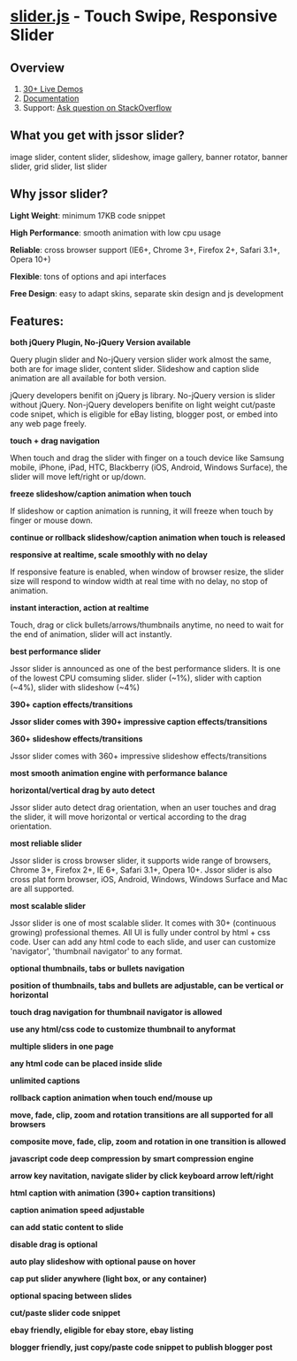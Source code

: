 [slider.js](http://www.jssor.com/) - Touch Swipe, Responsive Slider
==================================================

Overview
--------------------------------------

1. [30+ Live Demos](http://www.jssor.com)
2. [Documentation](http://www.jssor.com/developement/index.html)
3. Support: [Ask question on StackOverflow](http://stackoverflow.com/questions/tagged/jssor)

What you get with jssor slider?
--------------------------------------
image slider, content slider, slideshow, image gallery, banner rotator, banner slider, grid slider, list slider

Why jssor slider?
--------------------------------------
**Light Weight**: minimum 17KB code snippet

**High Performance**: smooth animation with low cpu usage

**Reliable**: cross browser support (IE6+, Chrome 3+, Firefox 2+, Safari 3.1+, Opera 10+)

**Flexible**: tons of options and api interfaces

**Free Design**: easy to adapt skins, separate skin design and js development

Features:
--------------------------------------
**both jQuery Plugin, No-jQuery Version available**

Query plugin slider and No-jQuery version slider work almost the same, both are for image slider, content slider. Slideshow and caption slide animation are all available for both version.

jQuery developers benifit on jQuery js library. No-jQuery version is slider without jQuery. Non-jQuery developers benifite on light weight cut/paste code snipet, which is eligible for eBay listing, blogger post, or embed into any web page freely.

**touch + drag navigation**

When touch and drag the slider with finger on a touch device like Samsung mobile, iPhone, iPad, HTC, Blackberry (iOS, Android, Windows Surface), the slider will move left/right or up/down.

**freeze slideshow/caption animation when touch**

If slideshow or caption animation is running, it will freeze when touch by finger or mouse down.

**continue or rollback slideshow/caption animation when touch is released**

**responsive at realtime, scale smoothly with no delay**

If responsive feature is enabled, when window of browser resize, the slider size will respond to window width at real time with no delay, no stop of animation.

**instant interaction, action at realtime**

Touch, drag or click bullets/arrows/thumbnails anytime, no need to wait for the end of animation, slider will act instantly.

**best performance slider**

Jssor slider is announced as one of the best performance sliders. It is one of the lowest CPU comsuming slider. slider (~1%), slider with caption (~4%), slider with slideshow (~4%)

**390+ caption effects/transitions**

**Jssor slider comes with 390+ impressive caption effects/transitions**

**360+ slideshow effects/transitions**

Jssor slider comes with 360+ impressive slideshow effects/transitions

**most smooth animation engine with performance balance**

**horizontal/vertical drag by auto detect**

Jssor slider auto detect drag orientation, when an user touches and drag the slider, it will move horizontal or vertical according to the drag orientation.

**most reliable slider**

Jssor slider is cross browser slider, it supports wide range of browsers, Chrome 3+, Firefox 2+, IE 6+, Safari 3.1+, Opera 10+. Jssor slider is also cross plat form browser, iOS, Android, Windows, Windows Surface and Mac are all supported.

**most scalable slider**

Jssor slider is one of most scalable slider. It comes with 30+ (continuous growing) professional themes. All UI is fully under control by html + css code. User can add any html code to each slide, and user can customize 'navigator', 'thumbnail navigator' to any format.

**optional thumbnails, tabs or bullets navigation**

**position of thumbnails, tabs and bullets are adjustable, can be vertical or horizontal**

**touch drag navigation for thumbnail navigator is allowed**

**use any html/css code to customize thumbnail to anyformat**

**multiple sliders in one page**

**any html code can be placed inside slide**

**unlimited captions**

**rollback caption animation when touch end/mouse up**

**move, fade, clip, zoom and rotation transitions are all supported for all browsers**

**composite move, fade, clip, zoom and rotation in one transition is allowed**

**javascript code deep compression by smart compression engine**

**arrow key navitation, navigate slider by click keyboard arrow left/right**

**html caption with animation (390+ caption transitions)**

**caption animation speed adjustable**

**can add static content to slide**

**disable drag is optional**

**auto play slideshow with optional pause on hover**

**cap put slider anywhere (light box, or any container)**

**optional spacing between slides**

**cut/paste slider code snippet**

**ebay friendly, eligible for ebay store, ebay listing**

**blogger friendly, just copy/paste code snippet to publish blogger post**